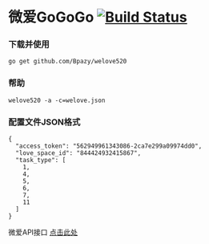 微爱GoGoGo [![Build Status](https://travis-ci.org/Bpazy/welove520.svg?branch=master)](https://travis-ci.org/Bpazy/welove520)
=============

### 下载并使用
```
go get github.com/Bpazy/welove520
```

### 帮助
```
welove520 -a -c=welove.json
```

### 配置文件JSON格式
```
{
  "access_token": "562949961343086-2ca7e299a09974dd0",
  "love_space_id": "844424932415867",
  "task_type": [
    1,
    4,
    5,
    6,
    7,
    11
  ]
}
```

微爱API接口 [点击此处](https://github.com/Bpazy/welove520/blob/master/API.md)
